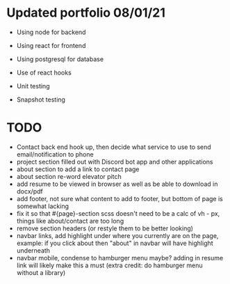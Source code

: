 # Updated portfolio 08/01/21

- Using node for backend
- Using react for frontend
- Using postgresql for database

- Use of react hooks
- Unit testing
- Snapshot testing

# TODO

- Contact back end hook up, then decide what service to use to send email/notification to phone
- project section filled out with Discord bot app and other applications
- about section to add a link to contact page
- about section re-word elevator pitch
- add resume to be viewed in browser as well as be able to download in docx/pdf
- add footer, not sure what content to add to footer, but bottom of page is somewhat lacking
- fix it so that #{page}-section scss doesn't need to be a calc of vh - px, things like about/contact are too long
- remove section headers (or restyle them to be better looking)
- navbar links, add highlight under where you currently are on the page, example: if you click about then "about" in navbar will have highlight underneath
- navbar mobile, condense to hamburger menu maybe? adding in resume link will likely make this a must (extra credit: do hamburger menu without a library)